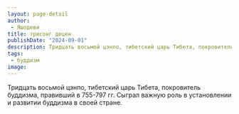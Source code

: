 ```yaml
---
layout: page-detail
author:
 - Яшодеви
title: трисонг децен
publishDate: "2024-09-01"
description: Тридцать восьмой цэнпо, тибетский царь Тибета, покровитель буддизма, правивший в 755-797 гг. Сыграл важную роль в установлении и развитии буддизма в своей стране.
tags:
 - буддизм
image: 
---
```


Тридцать восьмой цэнпо, тибетский царь Тибета, покровитель буддизма, правивший в 755-797 гг. Сыграл важную роль в установлении и развитии буддизма в своей стране.

